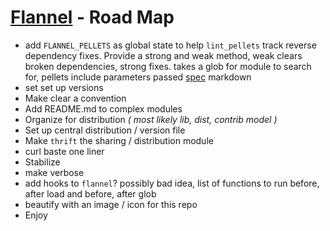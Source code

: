 # [Flannel][readme-md] - Road Map

- add `FLANNEL_PELLETS` as global state to help `lint_pellets` track reverse dependency fixes. Provide a strong and weak method, weak clears broken dependencies, strong fixes. takes a glob for module to search for, pellets include parameters passed [spec][plaid-pellets-md] markdown
- set set up versions
- Make clear a convention
- Add README.md to complex modules
- Organize for distribution *( most likely lib, dist, contrib model )*
- Set up central distribution / version file
- Make `thrift` the sharing / distribution module
- curl baste one liner
- Stabilize
- make verbose
- add hooks to `flannel`? possibly bad idea, list of functions to run before, after load and before, after glob
- beautify with an image / icon for this repo
- Enjoy

[plaid-pellets-md]: fuzzy_plaid/PLAID_PELLETS.md "Pellet Spec Markdown"
[readme-md]: README.md "Flannel Readme"